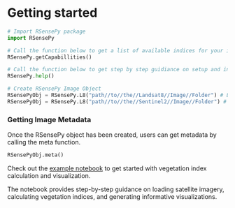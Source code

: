 # Getting started


```python
# Import RSensePy package
import RSensePy

# Call the function below to get a list of available indices for your imagery (Indices available for Landast 8/9 and Sentinel 2 imagery)
RSensePy.getCapabillities()

# Call the function below to get step by step guidiance on setup and index calculation
RSensePy.help()

# Create RSensePy Image Object
RSensePyObj = RSensePy.L8("path//to//the//Landsat8//Image//Folder") # Landsat 8 or 9
RSensePyObj = RSensePy.L8("path//to//the//Sentinel2//Image//Folder") # Sentinel 2 image
```

### Getting Image Metadata
Once the RSensePy object has been created, users can get metadata by calling the meta function.
```python
RSensePyObj.meta()
```

Check out the [example notebook](https://github.com/richiedlon/SoftwareDevProject/RSensePy_test.ipynb) to get started with vegetation index calculation and visualization. 

The notebook provides step-by-step guidance on loading satellite imagery, calculating vegetation indices, and generating informative visualizations.
